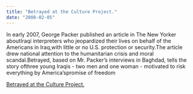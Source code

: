 ```yaml
---
title: "Betrayed at the Culture Project."
date: "2008-02-05"
---
```


In early 2007, George Packer published an article in The New Yorker aboutIraqi interpreters who jeopardized their lives on behalf of the Americans in Iraq,with little or no U.S. protection or security.The article drew national attention to the humanitarian crisis and moral scandal.Betrayed, based on Mr. Packer’s interviews in Baghdad, tells the story ofthree young Iraqis - two men and one woman - motivated to risk everything by America’spromise of freedom  

  
[Betrayed at the Culture Project.](http://www.newyorkcool.com/archives/2008/May/new-york-city-theatre-wendy-r-williams.html)
